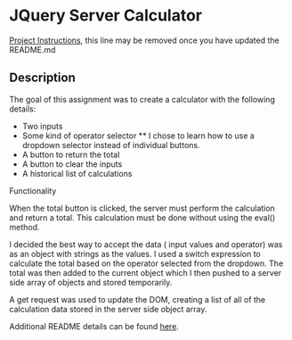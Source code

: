 # JQuery Server Calculator

[Project Instructions](./INSTRUCTIONS.md), this line may be removed once you have updated the README.md

## Description

The goal of this assignment was to create a calculator with the following details:

* Two inputs
* Some kind of operator selector
    ** I chose to learn how to use a dropdown selector instead of individual buttons.
* A button to return the total
* A button to clear the inputs
* A historical list of calculations


Functionality

When the total button is clicked, the server must perform the calculation and return a total. This calculation must be done without using the eval() method. 

I decided the best way to accept the data ( input values and operator) was as an object with strings as the values. I used a switch expression to calculate the total based on the operator selected from the dropdown. The total was then added to the current object which I then pushed to a server side array of objects and stored temporarily.

A get request was used to update the DOM, creating a list of all of the calculation data stored in the server side object array. 



Additional README details can be found [here](https://github.com/PrimeAcademy/readme-template/blob/master/README.md).
